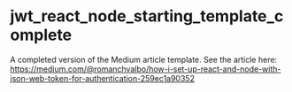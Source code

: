 # jwt_react_node_starting_template_complete
A completed version of the Medium article template. See the article here: https://medium.com/@romanchvalbo/how-i-set-up-react-and-node-with-json-web-token-for-authentication-259ec1a90352
